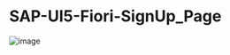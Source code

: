 # SAP-UI5-Fiori-SignUp_Page
![image](https://user-images.githubusercontent.com/96196510/223354540-a238ab0c-32f9-4928-864b-d8c1ca56edd9.png)
